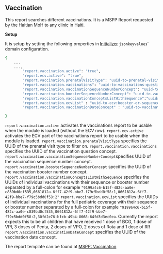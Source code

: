 ## Vaccination
This report searches different vaccinations. It is a MSPP Report requested by the Haitian MoH to any clinic in Haiti.

**Setup**

It is setup by setting the following properties in [Initializer](https://github.com/mekomsolutions/openmrs-module-initializer) `jsonkeyvalues`' domain configuration. 

```bash
{
    ...
    ...,
        "report.vaccination.active": "true",
        "report.ecv.active": "true",
        "report.vaccination.prenatalVisitType": "uuid-to-prenatal-visitType",
        "report.vaccination.vaccinations": "uuid-to-vaccinations-question-concept",
        "report.vaccination.vaccinationSequenceNumberConcept": "uuid-to-vaccination-sequence-number-concept",
        "report.vaccination.boosterSequenceNumberConcept": "uuid-to-vaccination-booster-number-concept",
        "report.vaccination.vaccinationConceptsListWithSequence":"uuids-to-vaccinations:booster-or-sequence-number",
        "report.vaccination.ecvList" : "uuid-to-ecv:booster-or-sequence-number",
        "report.vaccination.vaccinationDateConcept" : "uuid-to-vaccination-date-concept"

}
```
`report.vaccination.active` activates the vaccinations report to be usable when the module is loaded (without the ECV row).
`report.ecv.active` activates the ECV part of the vaccinations report to be usable when the module is loaded.
`report.vaccination.prenatalVisitType` specifies the UUID of the prenatal visit type to filter on.
`report.vaccination.vaccinations` specifies the UUID of the vaccination question concept.
`report.vaccination.vaccinationSequenceNumberConcept`specifies UUID of the vaccination sequence number concept.
`report.vaccination.boosterSequenceNumberConcept` specifies the UUID of the vaccination booster number concept.
`report.vaccination.vaccinationConceptsListWithSequence` specifies the UUIDs of individual vaccinations with their sequence or booster number separated by a full-colon for example `"9199a4c6-b15f-482c-aa0e-c839bd0cf535,0661812a-6ff7-42f9-bbe7-f79c5bdd0f58:1,0661812a-6ff7-42f9-bbe7-f79c5bdd0f58:2"`
`report.vaccination.ecvList` specifies the UUIDs of individual vaccinations for the full pediatric coverage with their sequence or booster number separated by a full-colon for example `"9199a4c6-b15f-482c-aa0e-c839bd0cf535,0661812a-6ff7-42f9-bbe7-f79c5bdd0f58:2,30fd2e76-bfcb-49b4-8668-64fd3d3ec0ea`. Currently the report expects this to be all children that have received 1 dose of BCG, 1 dose of VPI, 3 doses of Penta, 2 doses of VPO, 2 doses of Rota and 1 dose of RR
`report.vaccination.vaccinationDateConcept` specifies the UUID of the vaccination date concept.

The report template can be found at [MSPP: Vaccination](https://docs.google.com/spreadsheets/d/13A3gBRwi45-YwnArNsDgQB4EPVwsTswp/edit#gid=1856133398)